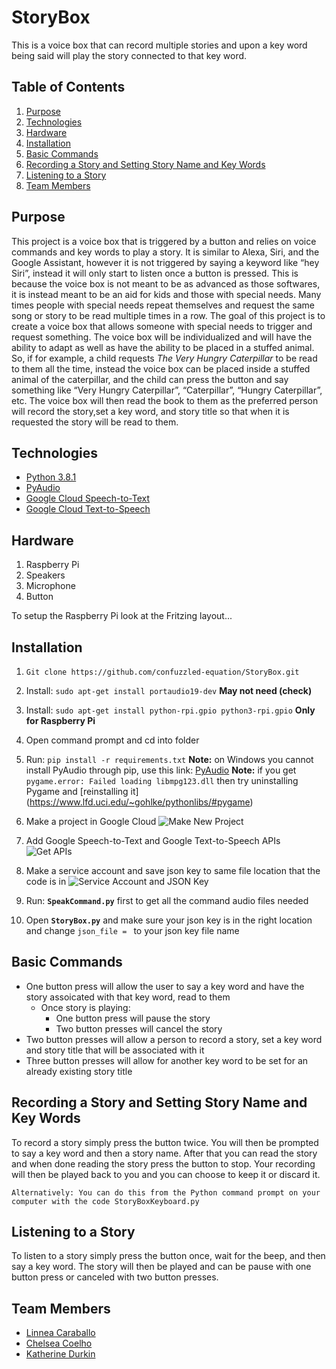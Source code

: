# StoryBox
This is a voice box that can record multiple stories and upon a key word being said will play the story connected to that key word. 

## Table of Contents
1. [Purpose](#purpose)
2. [Technologies](#technologies)
3. [Hardware](#hardware)
4. [Installation](#installation)
5. [Basic Commands](#basic-commands)
6. [Recording a Story and Setting Story Name and Key Words](#recording-a-story-and-setting-story-name-and-key-words)
7. [Listening to a Story](#listening-to-a-story)
8. [Team Members](#team-members)

## Purpose
This project is a voice box that is triggered by a button and relies on voice commands and key words to play a story. It is similar to Alexa, Siri, and the Google Assistant,  however it is not triggered by saying a keyword like “hey Siri”, instead it will only start to listen once a button is pressed. This is because the voice box is not meant to be as advanced as those softwares, it is instead meant to be an aid for kids and those with special needs. Many times people with special needs repeat themselves and request the same song or story to be read multiple times in a row. The goal of this project is to create a voice box that allows someone with special needs to trigger and request something. The voice box will be individualized and will have the ability to adapt as well as have the ability to be placed in a stuffed animal. So, if for example, a child requests _The Very Hungry Caterpillar_ to be read to them all the time, instead the voice box can be placed inside a stuffed animal of the caterpillar, and the child can press the button and say something like “Very Hungry Caterpillar”, “Caterpillar”, “Hungry Caterpillar”, etc. The voice box will then read the book to them as the preferred person will record the story,set a key word, and story title so that when it is requested the story will be read to them.

## Technologies
* [Python 3.8.1](https://www.python.org/)
* [PyAudio](https://pypi.org/project/PyAudio/)
* [Google Cloud Speech-to-Text](https://cloud.google.com/speech-to-text/docs)
* [Google Cloud Text-to-Speech](https://cloud.google.com/text-to-speech/docs)

## Hardware 
1. Raspberry Pi
2. Speakers
3. Microphone
4. Button

To setup the Raspberry Pi look at the Fritzing layout...

## Installation
1. `Git clone https://github.com/confuzzled-equation/StoryBox.git`
2. Install: `sudo apt-get install portaudio19-dev` **May not need (check)**
3. Install: `sudo apt-get install python-rpi.gpio python3-rpi.gpio` **Only for Raspberry Pi**
4. Open command prompt and cd into folder
5. Run: `pip install -r requirements.txt`
      **Note:** on Windows you cannot install PyAudio through pip, use this link: [PyAudio](https://www.lfd.uci.edu/~gohlke/pythonlibs/#pyaudio)
      **Note:** if you get `pygame.error: Failed loading libmpg123.dll` then try uninstalling Pygame and [reinstalling it]
 (https://www.lfd.uci.edu/~gohlke/pythonlibs/#pygame)
6. Make a project in Google Cloud ![Make New Project](https://user-images.githubusercontent.com/71469786/111881416-af069800-8986-11eb-9903-bd5cb28b31a1.gif)

7. Add Google Speech-to-Text and Google Text-to-Speech APIs ![Get APIs](https://user-images.githubusercontent.com/71469786/111881568-5388da00-8987-11eb-888e-9f2e762ee281.gif)

8. Make a service account and save json key to same file location that the code is in ![Service Account and JSON Key](https://user-images.githubusercontent.com/71469786/111881838-d52d3780-8988-11eb-95d6-68a31a8f0b4d.gif)

9. Run: **`SpeakCommand.py`** first to get all the command audio files needed

10. Open **`StoryBox.py`** and make sure your json key is in the right location and change `json_file = ` to your json key file name

## Basic Commands
* One button press will allow the user to say a key word and have the story assoicated with that key word, read to them
    * Once story is playing:
        * One button press will pause the story
        * Two button presses will cancel the story
* Two button presses will allow a person to record a story, set a key word and story title that will be associated with it
* Three button presses will allow for another key word to be set for an already existing story title

## Recording a Story and Setting Story Name and Key Words
To record a story simply press the button twice. You will then be prompted to say a key word and then a story name. After that you can read the story and when done reading the story press the button to stop. Your recording will then be played back to you and you can choose to keep it or discard it. 

    Alternatively: You can do this from the Python command prompt on your computer with the code StoryBoxKeyboard.py

## Listening to a Story
To listen to a story simply press the button once, wait for the beep, and then say a key word. The story will then be played and can be pause with one button press or canceled with two button presses. 

## Team Members
- [Linnea Caraballo](https://github.com/confuzzled-equation)
- [Chelsea Coelho](https://github.com/chelseacoelho)
- [Katherine Durkin](https://github.com/StrawberryKat)
